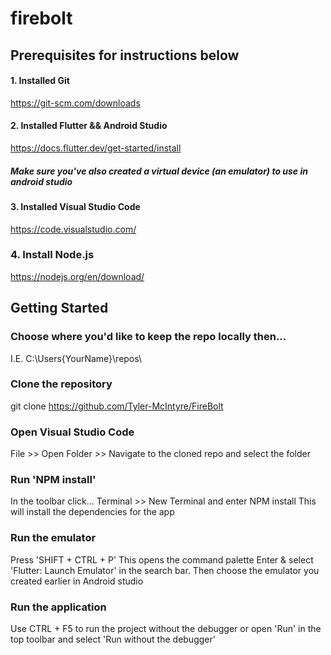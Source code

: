# firebolt


## Prerequisites for instructions below
#### 1. Installed Git
https://git-scm.com/downloads

#### 2. Installed Flutter && Android Studio
https://docs.flutter.dev/get-started/install
##### Make sure you've also created a virtual device (an emulator) to use in android studio

#### 3. Installed Visual Studio Code
https://code.visualstudio.com/

### 4. Install Node.js
https://nodejs.org/en/download/


## Getting Started

### Choose where you'd like to keep the repo locally then...
I.E. C:\Users\{YourName}\repos\

### Clone the repository
git clone https://github.com/Tyler-McIntyre/FireBolt

### Open Visual Studio Code
File >> Open Folder >> Navigate to the cloned repo and select the folder

### Run 'NPM install'
In the toolbar click... Terminal >> New Terminal and enter NPM install
This will install the dependencies for the app

### Run the emulator
Press 'SHIFT + CTRL + P' This opens the command palette 
Enter & select 'Flutter: Launch Emulator' in the search bar.
Then choose the emulator you created earlier in Android studio

### Run the application
Use CTRL + F5 to run the project without the debugger or open 'Run' in the top toolbar and select 'Run without the debugger'
